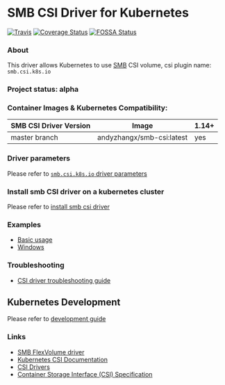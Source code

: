# SMB CSI Driver for Kubernetes
[![Travis](https://travis-ci.org/csi-driver/csi-driver-smb.svg)](https://travis-ci.org/csi-driver/csi-driver-smb)
[![Coverage Status](https://coveralls.io/repos/github/csi-driver/csi-driver-smb/badge.svg?branch=master)](https://coveralls.io/github/csi-driver/csi-driver-smb?branch=master)
[![FOSSA Status](https://app.fossa.io/api/projects/git%2Bgithub.com%2Fcsi-driver%2Fcsi-driver-smb.svg?type=shield)](https://app.fossa.io/projects/git%2Bgithub.com%2Fcsi-driver%2Fcsi-driver-smb?ref=badge_shield)

### About
This driver allows Kubernetes to use [SMB](https://wiki.wireshark.org/SMB) CSI volume, csi plugin name: `smb.csi.k8s.io`

### Project status: alpha

### Container Images & Kubernetes Compatibility:
|SMB CSI Driver Version  | Image                                | 1.14+  |
|-------------------------------|-------------------------------|--------|
|master branch                  |andyzhangx/smb-csi:latest      | yes    |

### Driver parameters
Please refer to [`smb.csi.k8s.io` driver parameters](./docs/driver-parameters.md)

### Install smb CSI driver on a kubernetes cluster
Please refer to [install smb csi driver](./docs/install-csi-driver-master.md)

### Examples
 - [Basic usage](./deploy/example/e2e_usage.md)
 - [Windows](./deploy/example/windows)

### Troubleshooting
 - [CSI driver troubleshooting guide](./docs/csi-debug.md) 

## Kubernetes Development
Please refer to [development guide](./docs/csi-dev.md)

### Links
 - [SMB FlexVolume driver](https://github.com/Azure/kubernetes-volume-drivers/tree/master/flexvolume/smb)
 - [Kubernetes CSI Documentation](https://kubernetes-csi.github.io/docs/Home.html)
 - [CSI Drivers](https://github.com/kubernetes-csi/drivers)
 - [Container Storage Interface (CSI) Specification](https://github.com/container-storage-interface/spec)
